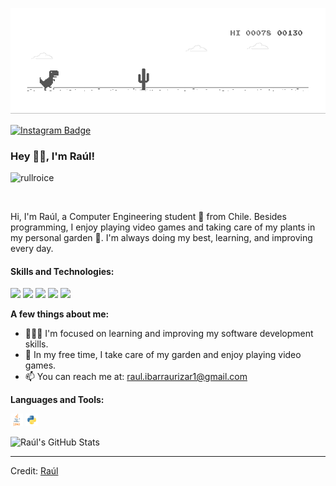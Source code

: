 
![Dino](https://raw.githubusercontent.com/sanket9006/sanket9006/master/dino.gif)

[![Instagram Badge](https://img.shields.io/badge/-@rull_roice-D7008A?style=flat-square&labelColor=D7008A&logo=Instagram&logoColor=white&link=https://www.instagram.com/rull_roice/)](https://www.instagram.com/rull_roice/)

### Hey 👋🏽, I'm Raúl!

<p align="left"> <img src="https://komarev.com/ghpvc/?username=rullroice" alt="rullroice" /> </p>

<br/>

Hi, I'm Raúl, a Computer Engineering student 🚀 from Chile. Besides programming, I enjoy playing video games and taking care of my plants in my personal garden 🌱. I'm always doing my best, learning, and improving every day.

#### Skills and Technologies:
![](https://img.shields.io/badge/Java-%7C-blue) ![](https://img.shields.io/badge/Visual%20Studio-%7C-orange) ![](https://img.shields.io/badge/Python-%7C-yellow) ![](https://img.shields.io/badge/NetBeans-%7C-green) ![](https://img.shields.io/badge/Android%20Studio-%7C-blueviolet)

**A few things about me:**

- 👨🏽‍💻 I'm focused on learning and improving my software development skills.
- 🌱 In my free time, I take care of my garden and enjoy playing video games.
- 📫 You can reach me at: raul.ibarraurizar1@gmail.com

**Languages and Tools:**   

<code><img height="20" src="https://raw.githubusercontent.com/github/explore/80688e429a7d4ef2fca1e82350fe8e3517d3494d/topics/java/java.png"></code>
<code><img height="20" src="https://raw.githubusercontent.com/github/explore/80688e429a7d4ef2fca1e82350fe8e3517d3494d/topics/python/python.png"></code>

![Raúl's GitHub Stats](https://github-readme-stats.vercel.app/api?username=rullroice&show_icons=true&theme=radical)

----
Credit: [Raúl](https://github.com/rullroice)

